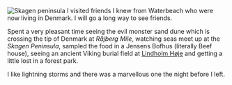 ![Skagen peninsula](skagen_peninsula.jpg)
I visited friends I knew from Waterbeach who were now living in Denmark. I will go a long way to see friends.

Spent a very pleasant time seeing the evil monster sand dune which is crossing the tip of Denmark at *R&aring;jberg Mile*,
watching seas meet up at the *Skagen Peninsula*, sampled the food in a Jensens Bofhus (literally Beef house), seeing an ancient Viking burial field
at [Lindholm H&oslash;je](https://www.visitaalborg.com/ln-int/lindholm-hoje-gdk596081) and getting a little lost in a forest park.

I like lightning storms and there was a marvellous one the night before I left.
